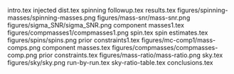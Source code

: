 intro.tex
injected dist.tex
spinning followup.tex
results.tex
figures/spinning-masses/spinning-masses.png
figures/mass-snr/mass-snr.png
figures/sigma_SNR/sigma_SNR.png
component masses1.tex
figures/compmasses1/compmasses1.png
spin.tex
spin estimates.tex
figures/spins/spins.png
prior constraints1.tex
figures/mc-comp1/mass-comps.png
component masses.tex
figures/compmasses/compmasses-comp.png
prior constraints.tex
figures/mass-ratio/mass-ratio.png
sky.tex
figures/sky/sky.png
run-by-run.tex
sky-ratio-table.tex
conclusions.tex
